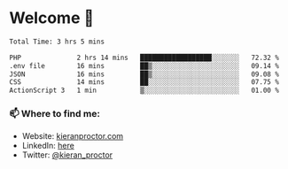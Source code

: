 # Welcome 🦘

<!--START_SECTION:waka-->

```txt
Total Time: 3 hrs 5 mins

PHP              2 hrs 14 mins   ██████████████████░░░░░░░   72.32 %
.env file        16 mins         ██▒░░░░░░░░░░░░░░░░░░░░░░   09.14 %
JSON             16 mins         ██▒░░░░░░░░░░░░░░░░░░░░░░   09.08 %
CSS              14 mins         ██░░░░░░░░░░░░░░░░░░░░░░░   07.75 %
ActionScript 3   1 min           ▒░░░░░░░░░░░░░░░░░░░░░░░░   01.00 %
```

<!--END_SECTION:waka-->

### 📫 Where to find me:

-   Website: [kieranproctor.com](https://kieranproctor.com/)
-   LinkedIn: [here](https://www.linkedin.com/in/kieran-proctor-086b5a159/)
-   Twitter: [@kieran_proctor](https://twitter.com/kieran_proctor)
